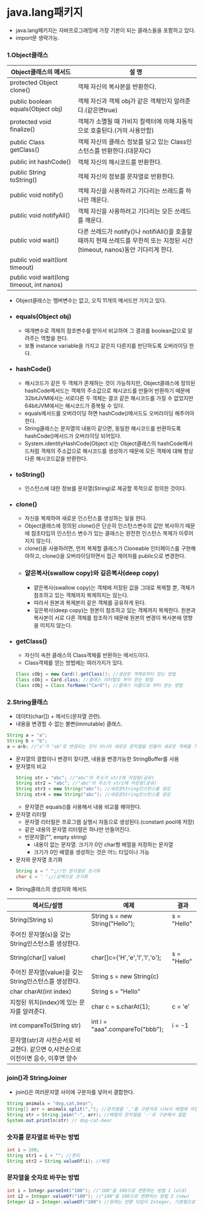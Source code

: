 # java.lang패키지
- java.lang패키지는 자바프로그래밍에 가장 기본이 되는 클래스들을 포함하고 있다.
- import문 생략가능.

### 1.Object클래스
|Object클래스의 메서드|설 명|
|--|--|
|protected Object clone()|객체 자신의 복사본을 반환한다.|
|public boolean equals(Object obj)|객체 자신과 객체 obj가 같은 객체인지 알려준다.(같은면true)|
|protected void finalize()|객체가 소멸될 때 가비지 컬렉터에 의해 자동적으로 호출된다.(거의 사용안함)|
|public Class getClass()|객체 자신의 클래스 정보를 담고 있는 Class인스턴스를 반환한다.(대문자C)|
|public int hashCode()|객체 자신의 해시코드를 반환한다.|
|public String toString()|객체 자신의 정보를 문자열로 반환한다.|
|public void notify()|객체 자신을 사용하려고 기다리는 쓰레드를 하나만 깨운다.|
|public void notifyAll()|객체 자신을 사용하려고 기다리는 모든 쓰레드를 깨운다.|
|public void wait()|다른 쓰레드가 notify()나 notifiAll()을 호출할 때까지 현재 쓰레드를 무한히 또는 지정된 시간(timeout, nanos)동안 기다리게 한다.|
|public void wait(lont timeout)
|public void wait(long timeout, int nanos)
- Object클래스는 멤버변수는 없고, 오직 11개의 메서드만 가지고 있다.
- ### equals(Object obj) 
  - 매개변수로 객체의 참조변수를 받아서 비교하여 그 결과를 boolean값으로 알려주는 역할을 한다.
  - 보통 instance variable을 가지고 같은지 다른지를 판단하도록 오버라이딩 한다.
- ### hashCode()
  - 해시코드가 같은 두 객체가 존재하는 것이 가능하지만, Object클래스에 정의된 hashCode메서드는 객체의 주소값으로 해시코드를 만들어 반환하기 때문에 32bitJVM에서는 서로다른 두 객체는 결코 같은 해시코드를 가질 수 없었지만 64bitJVM에서는 해시코드가 중복될 수 있다.
  - equals메서드를 오버라이딩 하면 hashCode()메서드도 오버라이딩 해주어야 한다. 
  - String클래스는 문자열의 내용이 같으면, 동일한 해시코드를 반환하도록 hashCode()메서드가 오버라이딩 되어있다.
  - System.identityHashCode(Object x)는 Object클래스의  hashCode메서드처럼 객체의 주소값으로 해시코드를 생성하기 때문에 모든 객체에 대해 항상 다른 해시코드값을 반환한다.
- ### toString()
  - 인스턴스에 대한 정보를 문자열(String)로 제공할 목적으로 정의한 것이다.
- ### clone()
  - 자신을 복제하여 새로운 인스턴스를 생성하는 일을 한다.
  - Object클래스에 정의된 clone()은 단순히 인스턴스변수의 값만 복사하기 때문에 참조타입의 인스턴스 변수가 있는 클래스는 완전한 인스턴스 복제가 이루어지지 않는다.
  - clone()을 사용하려면, 먼저 복제할 클래스가 Cloneable 인터페이스를 구현해야하고, clone()을 오버라이딩하면서 접근 제어자를 public으로 변경한다.
  - ### 얕은복사(swallow copy)와 깊은복사(deep copy)
    - 얕은복사(swallow copy)는 객체에 저장된 값을 그대로 복제할 뿐, 객체가 참조하고 있는 객체까지 복제하지는 않는다.
    - 따라서 원본과 복제본이 같은 객체를 공유하게 된다.
    - 깊은복사(deep copy)는 원본이 참조하고 있는 객체까지 복제한다. 원본과 복사본이 서로 다른 객체를 참조하기 때문에 원본의 변경이 복사본에 영향을 미치지 않는다.
- ### getClass()
  - 자신이 속한 클래스의 Class객체를 반환하는 메서드이다.
  - Class객체를 얻는 방법에는 여러가지가 있다.
  ```java
  Class cObj = new Card().getClass(); //생성된 객체로부터 얻는 방법
  Class cObj = Card.class; //클래스 리터럴로 부터 얻는 방법
  Class cObj = Class.forName("Card"); //클래스 이름으로 부터 얻는 방법
  ```
### 2.String클래스
- 데이터(char[]) + 메서드(문자열 관련).
- 내용을 변경할 수 없는 불변(immutable) 클래스.
```java
String a = "a";
String b = "b";
a = a+b; //"a"가 "ab"로 변경되는 것이 아니라 새로운 문자열을 만들어 새로운 객체를 가르킨다.
```
- 문자열의 결합이나 변경이 잦다면, 내용을 변경가능한 StringBuffer를 사용
- 문자열의 비교
  ```java
  String str = "abc"; //"abc"의 주소가 str1에 저장됨(공유)
  String str2 = "abc"; //"abc"의 주소가 str2에 저장됨(공유)
  String str3 = new String("abc"); //새로운String인스턴스를 생성
  String str4 = new String("abc"); //새로운String인스턴스를 생성
  ```
  - 문자열은 equals()를 사용해서 내용 비교를 해야한다.
- 문자열 리터럴
  - 문자열 리터럴은 프로그램 실행시 자동으로 생성된다.(constant pool에 저장)
  - 같은 내용의 문자열 리터럴은 하나만 만들어진다.
  - 빈문자열("", empty string)
    - 내용이 없는 문자열. 크기가 0인 char형 배열을 저장하는 문자열
    - 크기가 0인 배열을 생성하는 것은 어느 타입이나 가능 
- 문자와 문자열 초기화
  ```java
  String s = " ";//빈 문자열로 초기화
  char c = ' ';//공백으로 초기화
  ```
- String클래스의 생성자와 메서드

|메서드/설명|예제|결과|
|--|--|--|
|String(String s)|String s = new String("Hello");|s = "Hello"|
|주어진 문자열(s)을 갖는 String인스턴스를 생성한다.|
|String(char[] value)|char[]c={'H','e','l','l','o'};|s = "Hello"|
|주어진 문자열(value)을 갖는 String인스턴스를 생성한다.|String s = new String(c)|
|char charAt(int index)|String s = "Hello"|
|지정된 위치(index)에 있는 문자를 알려준다.|char c = s.charAt(1);|c = 'e'|
|int compareTo(String str)|int i = "aaa".compareTo("bbb");|i = -1|
|문자열(str)과 사전순서로 비교한다. 같으면 0,사전순으로 이전이면 음수, 이후면 양수|  

### join()과 StringJoiner
- join()은 여러문자열 사이에 구분자를 넣어서 결합한다.
```java
String animals = "dog,cat,bear";
String[] arr = animals.split(","); //문자열을 ','를 구분자로 나눠서 배열에 저장
String str = String.join("-", arr); //배열의 문자열을 '-'로 구분해서 결합
System.out.println(str) // dog-cat-bear
```

### 숫자를 문자열로 바꾸는 방법
```java
int i = 100;
String str1 = i + ""; //편리
String str2 = String.valueOf(i); //빠름
```
### 문자열을 숫자로 바꾸는 방법
```java
int i = Integr.parseInt("100"); //"100"을 100으로 변환하는 방법 1 (old)
int i2 = Integer.valueOf("100"); //"100"을 100으로 변환하는 방법 2 (new)
Integer i2 = Integer.valueOf("100") //원래는 반환 타입이 Integer, 기본형으로 써도 무방(오토박싱. Integer->int)
```





  

